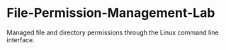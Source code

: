 # File-Permission-Management-Lab
Managed file and directory permissions through the Linux command line interface.
